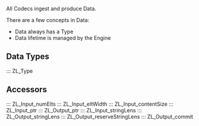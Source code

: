 All Codecs ingest and produce Data.

There are a few concepts in Data:

- Data always has a Type
- Data lifetime is managed by the Engine

## Data Types

::: ZL_Type

## Accessors

::: ZL_Input_numElts
::: ZL_Input_eltWidth
::: ZL_Input_contentSize
::: ZL_Input_ptr
::: ZL_Output_ptr
::: ZL_Input_stringLens
::: ZL_Output_stringLens
::: ZL_Output_reserveStringLens
::: ZL_Output_commit
